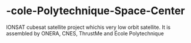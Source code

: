 # -cole-Polytechnique-Space-Center
IONSAT cubesat satellite project whichis very low orbit satellite. It is assembled by ONERA, CNES, ThrustMe and École Polytechnique
